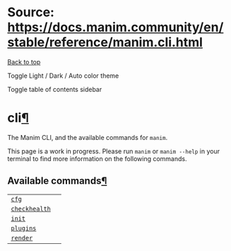 # Source: https://docs.manim.community/en/stable/reference/manim.cli.html

[Back to top](#)

Toggle Light / Dark / Auto color theme

Toggle table of contents sidebar

cli[¶](#module-manim.cli "Link to this heading")
================================================

The Manim CLI, and the available commands for `manim`.

This page is a work in progress. Please run `manim` or `manim --help` in
your terminal to find more information on the following commands.

Available commands[¶](#available-commands "Link to this heading")
-----------------------------------------------------------------

|  |  |
| --- | --- |
| [`cfg`](manim.cli.cfg.html#module-manim.cli.cfg "manim.cli.cfg") |  |
| [`checkhealth`](manim.cli.checkhealth.html#module-manim.cli.checkhealth "manim.cli.checkhealth") |  |
| [`init`](manim.cli.init.html#module-manim.cli.init "manim.cli.init") |  |
| [`plugins`](manim.cli.plugins.html#module-manim.cli.plugins "manim.cli.plugins") |  |
| [`render`](manim.cli.render.html#module-manim.cli.render "manim.cli.render") |  |